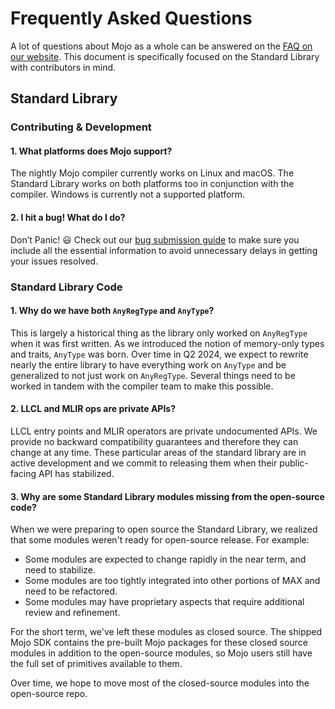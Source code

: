 # Frequently Asked Questions

A lot of questions about Mojo as a whole can be answered on the
[FAQ on our website](https://docs.modular.com/mojo/faq).
This document is specifically focused on the Standard Library with contributors
in mind.

## Standard Library

### Contributing & Development

#### 1. What platforms does Mojo support?

The nightly Mojo compiler currently works on Linux and macOS. The Standard
Library works on both platforms too in conjunction with the compiler. Windows is
currently not a supported platform.

#### 2. I hit a bug! What do I do?

Don’t Panic! 😃 Check out our
[bug submission guide](../../CONTRIBUTING.md#submitting-bugs) to make sure you
include all the essential information to avoid unnecessary delays in getting
your issues resolved.

### Standard Library Code

#### 1. Why do we have both `AnyRegType` and `AnyType`?

This is largely a historical thing as the library only worked on `AnyRegType`
when it was first written. As we introduced the notion of memory-only types and
traits, `AnyType` was born. Over time in Q2 2024, we expect to rewrite nearly
the entire library to have everything work on `AnyType` and be generalized to
not just work on `AnyRegType`. Several things need to be worked in tandem with
the compiler team to make this possible.

#### 2. LLCL and MLIR ops are private APIs?

LLCL entry points and MLIR operators are private undocumented APIs. We provide
no backward compatibility guarantees and therefore they can change at any time.
These particular areas of the standard library are in active development and we
commit to releasing them when their public-facing API has stabilized.

#### 3. Why are some Standard Library modules missing from the open-source code?

When we were preparing to open source the Standard Library, we realized that
some modules weren't ready for open-source release. For example:

- Some modules are expected to change rapidly in the near term, and need to
  stabilize.
- Some modules are too tightly integrated into other portions of MAX and need to
  be refactored.
- Some modules may have proprietary aspects that require additional review and
  refinement.

For the short term, we've left these modules as closed source. The shipped
Mojo SDK contains the pre-built Mojo packages for these closed source modules
in addition to the open-source modules, so Mojo users still have the full
set of primitives available to them.

Over time, we hope to move most of the closed-source modules into the
open-source repo.
